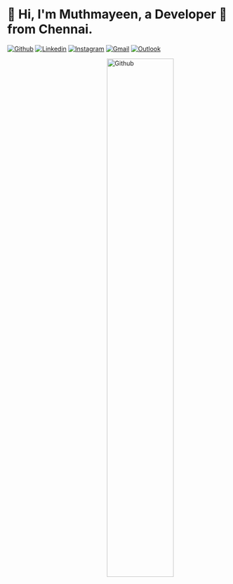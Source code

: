 <h1> 👋 Hi, I'm Muthmayeen, a Developer 🚀 from Chennai. </h1>

[![Github](https://img.shields.io/badge/-Github-000?style=flat&logo=Github&logoColor=white)](https://github.com/MuthmayeenN02)
[![Linkedin](https://img.shields.io/badge/-LinkedIn-blue?style=flat&logo=Linkedin&logoColor=white)](https://www.linkedin.com/in/mohammedmuthmayeenn17/)
[![Instagram](https://img.shields.io/badge/-Instagram-c13584?style=flat&labelColor=c13584&logo=instagram&logoColor=white)](https://www.instagram.com/muthmayeen04/)
[![Gmail](https://img.shields.io/badge/-Gmail-c14438?style=flat&logo=Gmail&logoColor=white)](mailto:mohammedmuthmayeenn@gmail.com)
[![Outlook](https://img.shields.io/badge/-Twitter-0078D4?style=flat&logo=Twitter&logoColor=white)](https://twitter.com/MuthmayeenN)

<img width="55%" align="right" alt="Github" src="https://raw.githubusercontent.com/onimur/.github/master/.resources/git-header.svg" />
<!--
**MuthmayeenN02/MuthmayeenN02** is a ✨ _special_ ✨ repository because its `README.md` (this file) appears on your GitHub profile.

Here are some ideas to get you started:

- 🔭 I’m currently working on ...
- 🌱 I’m currently learning ...
- 👯 I’m looking to collaborate on ...
- 🤔 I’m looking for help with ...
- 💬 Ask me about ...
- 📫 How to reach me: ...
- 😄 Pronouns: ...
- ⚡ Fun fact: ...
-->
